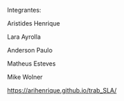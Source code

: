 Integrantes:

Aristides Henrique

Lara Ayrolla 

Anderson Paulo

Matheus Esteves 

Mike Wolner 

https://arihenrique.github.io/trab_SLA/
